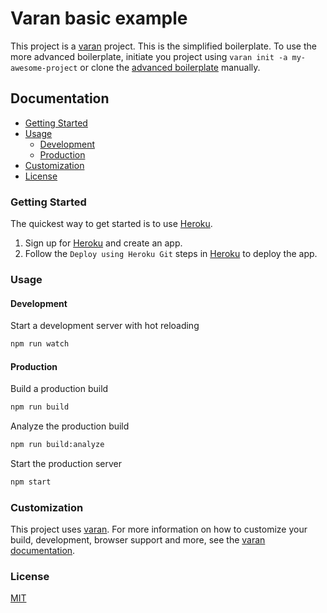 # Varan basic example

This project is a [varan][varan-url] project. This is the simplified boilerplate. To use the more advanced boilerplate, initiate you project using `varan init -a my-awesome-project` or clone the [advanced boilerplate][varan-advanced-boilerplate-url] manually.

## Documentation

- [Getting Started](#getting-started)
- [Usage](#usage)
  - [Development](#usage-development)
  - [Production](#usage-production)
- [Customization](#customization)
- [License](#license)

<a id="getting-started"></a>

### Getting Started

The quickest way to get started is to use [Heroku][heroku-url].

1. Sign up for [Heroku][heroku-url] and create an app.
2. Follow the `Deploy using Heroku Git` steps in [Heroku][heroku-url] to deploy the app.

<a id="usage"></a>

### Usage

<a id="usage-development"></a>

#### Development

Start a development server with hot reloading

```bash
npm run watch
```

<a id="usage-production"></a>

#### Production

Build a production build

```bash
npm run build
```

Analyze the production build

```bash
npm run build:analyze
```

Start the production server

```bash
npm start
```

<a id="customization"></a>

### Customization

This project uses [varan][varan-url].
For more information on how to customize your build, development, browser support and more, see the [varan documentation][varan-url].

<a id="license"></a>

### License

[MIT](LICENSE.md)

[varan-url]: https://github.com/ersims/varan
[varan-advanced-boilerplate-url]: https://github.com/ersims/varan-boilerplate
[heroku-url]: https://dashboard.heroku.com
